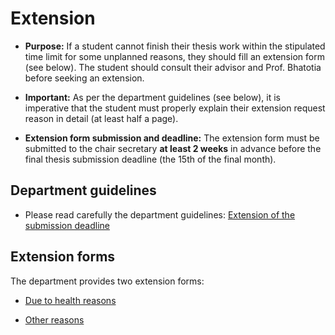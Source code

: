 # Extension

- **Purpose:**  If a student cannot finish their thesis work within the stipulated time limit for some unplanned reasons, they should fill an extension form (see below).   The student should consult their advisor and Prof. Bhatotia before seeking an extension.

-  **Important:** As per the department guidelines (see below), it is imperative that the student must properly explain their extension request reason in detail (at least half a page).

- **Extension form submission and deadline:**  The extension form must be submitted to the chair secretary **at least 2 weeks** in advance before the final thesis submission deadline (the 15th of the final month).

## Department guidelines

- Please read carefully the department guidelines: [Extension of the submission deadline](https://www.in.tum.de/en/current-students/administrative-matters/thesis-guidelines-and-topics/)

## Extension forms

The department provides two extension forms:

 - [Due to health reasons](https://www.in.tum.de/fileadmin/w00bws/in/2.Fur_Studierende/Pruefungen_und_Formalitaeten/5.Abschlussarbeit/Request_ThesisExtension_Health.pdf)
 
 - [Other reasons](https://www.in.tum.de/fileadmin/w00bws/in/2.Fur_Studierende/Pruefungen_und_Formalitaeten/5.Abschlussarbeit/Request_ThesisExtension_Other.pdf) 


